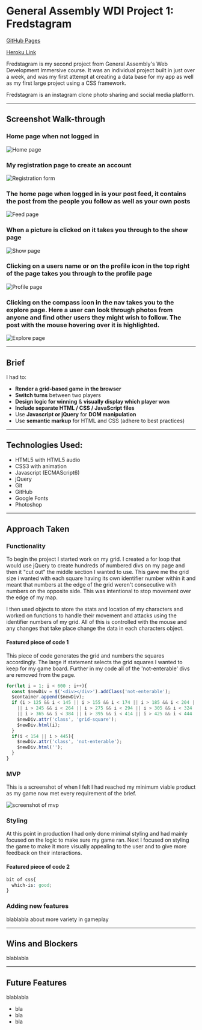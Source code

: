 # General Assembly WDI Project 1: Fredstagram

[GitHub Pages](https://fred-bell.github.io/wdi-project-two/)

[Heroku Link](https://fredstagram.herokuapp.com/)

Fredstagram is my second project from General Assembly's Web Development Immersive course. It was an individual project built in just over a week, and was my first attempt at creating a data base for my app as well as my first large project using a CSS framework.

Fredstagram is an instagram clone photo sharing and social media platform.

___

## Screenshot Walk-through

### Home page when not logged in

![Home page](screenshots/home-page.png)

### My registration page to create an account

![Registration form](screenshots/registration-form.png)

### The home page when logged in is your post feed, it contains the post from the people you follow as well as your own posts

![Feed page](screenshots/feed.png)

### When a picture is clicked on it takes you through to the show page

![Show page](screenshots/show-page.png)

### Clicking on a users name or on the profile icon in the top right of the page takes you through to the profile page

![Profile page](screenshots/profile-page.png)

### Clicking on the compass icon in the nav takes you to the explore page. Here a user can look through photos from anyone and find other users they might wish to follow. The post with the mouse hovering over it is highlighted.

![Explore page](screenshots/explore-page.png)

---

## Brief

I had to:

* **Render a grid-based game in the browser**
* **Switch turns** between two players
* **Design logic for winning** & **visually display which player won**
* **Include separate HTML / CSS / JavaScript files**
* Use **Javascript or jQuery** for **DOM manipulation**
* Use **semantic markup** for HTML and CSS (adhere to best practices)

---

## Technologies Used:

* HTML5 with HTML5 audio
* CSS3 with animation
* Javascript (ECMAScript6)
* jQuery
* Git
* GitHub
* Google Fonts
* Photoshop

___

## Approach Taken

### Functionality

To begin the project I started work on my grid. I created a for loop that would use jQuery to create hundreds of numbered divs on my page and then it "cut out" the middle section I wanted to use. This gave me the grid size i wanted with each square having its own identifier number within it and meant that numbers at the edge of the grid weren't consecutive with numbers on the opposite side. This was intentional to stop movement over the edge of my map.

I then used objects to store the stats and location of my characters and worked on functions to handle their movement and attacks using the identifier numbers of my grid. All of this is controlled with the mouse and any changes that take place change the data in each characters object.

#### Featured piece of code 1

This piece of code generates the grid and numbers the squares accordingly. The large if statement selects the grid squares I wanted to keep for my game board. Further in my code all of the 'not-enterable' divs are removed from the page.

``` JavaScript
for(let i = 1; i < 600 ; i++){
  const $newDiv = $('<div></div>').addClass('not-enterable');
  $container.append($newDiv);
  if (i > 125 && i < 145 || i > 155 && i < 174 || i > 185 && i < 204 || i > 215 && i < 234
    || i > 245 && i < 264 || i > 275 && i < 294 || i > 305 && i < 324 || i > 335 && i < 354
    || i > 365 && i < 384 || i > 395 && i < 414 || i > 425 && i < 444 || i > 455 && i < 474){
    $newDiv.attr('class', 'grid-square');
    $newDiv.html(i);
  }
  if(i < 154 || i > 445){
    $newDiv.attr('class', 'not-enterable');
    $newDiv.html('');
  }
}
```
### MVP

This is a screenshot of when I felt I had reached my minimum viable product as my game now met every requirement of the brief.

![screenshot of mvp](screenshots/mvp.png)

### Styling

At this point in production I had only done minimal styling and had mainly focused on the logic to make sure my game ran. Next I focused on styling the game to make it more visually appealing to the user and to give more feedback on their interactions.


#### Featured piece of code 2

``` CSS
bit of css{
  which-is: good;
}

```

### Adding new features

blablabla about more variety in gameplay

___

## Wins and Blockers

blablabla


___

## Future Features

blablabla

* bla
* bla
* bla
